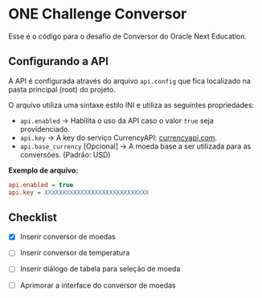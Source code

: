 # ONE Challenge Conversor

Esse é o código para o desafio de Conversor do Oracle Next Education.

## Configurando a API

A API é configurada através do arquivo `api.config` que fica localizado na
pasta principal (root) do projeto.

O arquivo utiliza uma sintaxe estilo INI e utiliza as seguintes
propriedades:

 - `api.enabled` → Habilita o uso da API caso o valor `true` seja providenciado.
 - `api.key` → A key do serviço CurrencyAPI: [currencyapi.com](currencyapi.com).
 - `api.base_currency` [Opcional] → A moeda base a ser utilizada para as conversões. (Padrão: USD)
 
**Exemplo de arquivo:**

```ini
api.enabled = true
api.key = XXXXXXXXXXXXXXXXXXXXXXXXXXXXX
```

## Checklist

 - [x] Inserir conversor de moedas
 - [ ] Inserir conversor de temperatura
 - [ ] Inserir diálogo de tabela para seleção de moeda
 - [ ] Aprimorar a interface do conversor de moedas
 